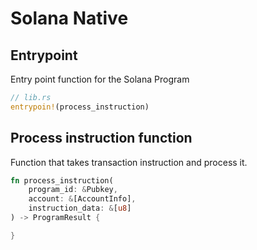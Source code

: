 # Solana Native

## Entrypoint
Entry point function for the Solana Program
```rust
// lib.rs
entrypoin!(process_instruction)
```

## Process instruction function
Function that takes transaction instruction and process it.

```rust
fn process_instruction(
    program_id: &Pubkey,
    account: &[AccountInfo],
    instruction_data: &[u8]
) -> ProgramResult {

}
```


